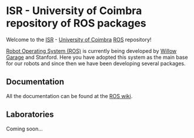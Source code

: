# ISR - University of Coimbra repository of ROS packages #

Welcome to the [ISR](http://www.isr.uc.pt) - [University of Coimbra](http://www.uc.pt) [ROS](http://www.ros.org/wiki/) repository!

[Robot Operating System (ROS)](http://www.ros.org/wiki/) is currently being developed by [Willow Garage](http://www.willowgarage.com/) and Stanford. Here you have adopted this system as the main base for our robots and since then we have been developing several packages.

## Documentation ##

All the documentation can be found at the [ROS wiki](http://www.ros.org/wiki/isr-uc-ros-pkg).

## Laboratories ##

Coming soon...